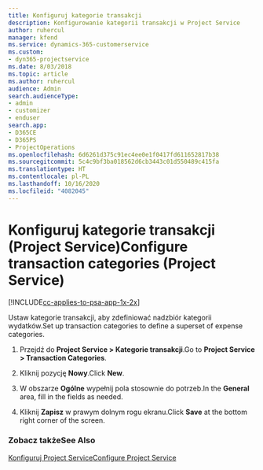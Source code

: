 ```yaml
---
title: Konfiguruj kategorie transakcji
description: Konfigurowanie kategorii transakcji w Project Service
author: ruhercul
manager: kfend
ms.service: dynamics-365-customerservice
ms.custom:
- dyn365-projectservice
ms.date: 8/03/2018
ms.topic: article
ms.author: ruhercul
audience: Admin
search.audienceType:
- admin
- customizer
- enduser
search.app:
- D365CE
- D365PS
- ProjectOperations
ms.openlocfilehash: 6d6261d375c91ec4ee0e1f0417fd611652817b38
ms.sourcegitcommit: 5c4c9bf3ba018562d6cb3443c01d550489c415fa
ms.translationtype: HT
ms.contentlocale: pl-PL
ms.lasthandoff: 10/16/2020
ms.locfileid: "4082045"
---
```

# <a name="configure-transaction-categories-project-service"></a><span data-ttu-id="b548e-103">Konfiguruj kategorie transakcji (Project Service)</span><span class="sxs-lookup"><span data-stu-id="b548e-103">Configure transaction categories (Project Service)</span></span>

[!INCLUDE[cc-applies-to-psa-app-1x-2x](../includes/cc-applies-to-psa-app-1x-2x.md)]

<span data-ttu-id="b548e-104">Ustaw kategorie transakcji, aby zdefiniować nadzbiór kategorii wydatków.</span><span class="sxs-lookup"><span data-stu-id="b548e-104">Set up transaction categories to define a superset of expense categories.</span></span>  
  
1.  <span data-ttu-id="b548e-105">Przejdź do **Project Service > Kategorie transakcji**.</span><span class="sxs-lookup"><span data-stu-id="b548e-105">Go to **Project Service > Transaction Categories**.</span></span>  
  
2.  <span data-ttu-id="b548e-106">Kliknij pozycję **Nowy**.</span><span class="sxs-lookup"><span data-stu-id="b548e-106">Click **New**.</span></span>  
  
3.  <span data-ttu-id="b548e-107">W obszarze **Ogólne** wypełnij pola stosownie do potrzeb.</span><span class="sxs-lookup"><span data-stu-id="b548e-107">In the **General** area, fill in the fields as needed.</span></span>  
  
4.  <span data-ttu-id="b548e-108">Kliknij **Zapisz** w prawym dolnym rogu ekranu.</span><span class="sxs-lookup"><span data-stu-id="b548e-108">Click **Save** at the bottom right corner of the screen.</span></span>  
  
### <a name="see-also"></a><span data-ttu-id="b548e-109">Zobacz także</span><span class="sxs-lookup"><span data-stu-id="b548e-109">See Also</span></span>  
 [<span data-ttu-id="b548e-110">Konfiguruj Project Service</span><span class="sxs-lookup"><span data-stu-id="b548e-110">Configure Project Service</span></span>](../psa/configure.md)
